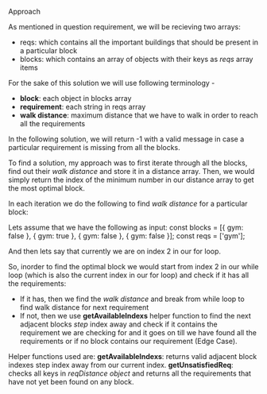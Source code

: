 Approach

As mentioned in question requirement, we will be recieving two arrays:
- reqs: which contains all the important buildings that should be present in a particular block 
- blocks: which contains an array of objects with their keys as *reqs* array items

For the sake of this solution we will use following terminology - 
- **block**: each object in blocks array
- **requirement**: each string in reqs array 
- **walk distance**: maximum distance that we have to walk in order to reach all the requirements 

In the following solution, we will return -1 with a valid message in case a particular requirement is missing from all the blocks.

To find a solution, my approach was to first iterate through all the blocks, find out their *walk distance* and store it in a distance array. Then, we would simply return the index of the minimum number in our distance array to get the most optimal block.

In each iteration we do the following to find *walk distance* for a particular block:

Lets assume that we have the following as input:
const blocks = [{ gym: false }, { gym: true }, { gym: false }, { gym: false }];
const reqs = ['gym'];

And then lets say that currently we are on index 2 in our for loop.

So, inorder to find the optimal block we would start from index 2 in our while loop (which is also the current index in our for loop) and check if it has all the requirements: 
- If it has, then we find the *walk distance* and break from while loop to find walk distance for next requirement 
- If not, then we use **getAvailableIndexs** helper function to find the next adjacent blocks *step* index away and check if it contains the requirement we are checking for and it goes on till we have found all the requirements or if no block contains our requirement (Edge Case).

Helper functions used are:
**getAvailableIndexs**: returns valid adjacent block indexes step index away from our current index.
**getUnsatisfiedReq**: checks all keys in *reqDistance object* and returns all the requirements that have not yet been found on any block.